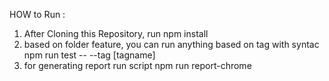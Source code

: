 HOW to Run :

1. After Cloning this Repository, run npm install 
2. based on folder feature, you can run anything based on tag with syntac npm run test -- --tag [tagname]
3. for generating report run script npm run report-chrome

